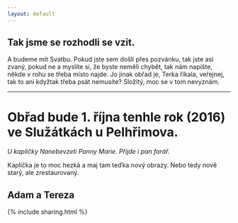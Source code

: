 ```yaml
---
layout: default
---
```


## Tak jsme se rozhodli se vzit.
A budeme mit Svatbu. Pokud jste sem došli přes pozvánku, tak jste asi zvaný, pokud ne a myslíte si, že byste neměli chybět, tak nám napište, někde v rohu se třeba místo najde.
Jo jinak obřad je, Terka říkala, veřejnej, tak to ani kdyžtak třeba psát nemusíte? Složitý, moc se v tom nevyznám.

---

# Obřad bude 1. října tenhle rok (2016) ve Služátkách u Pelhřimova.
*U kapličky Nanebevzetí Panny Marie. Přijde i pan farář.*

Kaplička je to moc hezká a maj tam teďka nový obrazy. Nebo tedy nově starý, ale zrestaurovaný. 

## Adam a Tereza

{% include sharing.html %}
